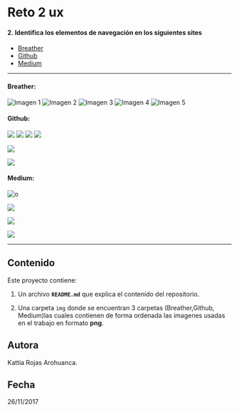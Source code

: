# Reto 2 ux

#### 2. Identifica los elementos de navegación en los siguientes sites

* [Breather](https://breather.com)
* [Github](https://github.com)
* [Medium](Medium)
___
#### Breather:
![Imagen 1][1]  ![Imagen 2][2] ![Imagen 3][3] ![Imagen 4][4] ![Imagen 5][5]


[1]: img/Breather/Navglobal.png
[2]: img/Breather/Navfacetada.png
[3]: img/Breather/Navfacetada2.png
[4]: img/Breather/NavinLine.png
[5]: img/Breather/NavFiltrada.png

#### Github:
![](img/Github/Navglobal.png)
![](img/Github/Navfacetada.png)
![](img/Github/Navfacetada2.png)
![](img/Github/NavInline.png)

![](img/Github/Navlocal.png)

![](img/Github/Navfiltrada.png)

#### Medium:
![o](img/Medium/navglobal.png)

![](img/Medium/navlocal.png)

![](img/Medium/navinline.png)

![](img/Medium/navcontextual.png)

___
## Contenido

Este proyecto contiene:

1. Un archivo  **`README.md`** que explica el contenido del repositorio.

2. Una carpeta `img` donde se encuentran 3 carpetas (Breather,Github, Medium)las cuales contienen de forma ordenada las imagenes usadas en el trabajo en formato **png**.

## Autora
Kattia Rojas Arohuanca.

## Fecha
26/11/2017
